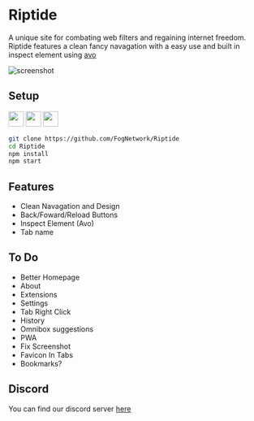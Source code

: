 # Riptide
A unique site for combating web filters and regaining internet freedom. Riptide features a clean fancy navagation with a easy use and built in inspect element using [avo](https://github.com/FogNetwork/Avo)

![screenshot](https://user-images.githubusercontent.com/81875430/147287746-2e259094-cdb9-41ab-81f1-a35b7fef4c3e.png)

## Setup

<a href="https://heroku.com/deploy?template=https://github.com/FogNetwork/Riptide"><img height="30px" src="https://raw.githubusercontent.com/FogNetwork/Tsunami/main/deploy/heroku2.svg"><img></a>
<a href="https://repl.it/github/FogNetwork/Riptide"><img height="30px" src="https://raw.githubusercontent.com/FogNetwork/Tsunami/main/deploy/replit2.svg"><img></a>
<a href="https://glitch.com/edit/#!/import/github/FogNetwork/Riptide"><img height="30px" src="https://raw.githubusercontent.com/FogNetwork/Tsunami/main/deploy/glitch2.svg"><img></a>

```sh
git clone https://github.com/FogNetwork/Riptide
cd Riptide
npm install
npm start
```

## Features
- Clean Navagation and Design
- Back/Foward/Reload Buttons
- Inspect Element (Avo)
- Tab name

## To Do
- Better Homepage
- About
- Extensions
- Settings
- Tab Right Click
- History
- Omnibox suggestions
- PWA
- Fix Screenshot
- Favicon In Tabs
- Bookmarks?

## Discord
You can find our discord server [here](https://discord.gg/yk33HZSZkU)